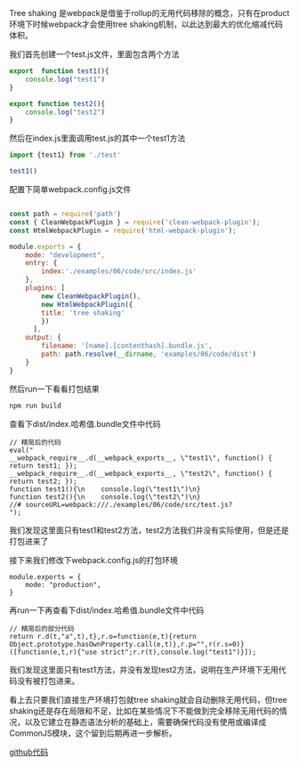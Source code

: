 
Tree shaking 是webpack是借鉴于rollup的无用代码移除的概念，只有在product环境下时候webpack才会使用tree shaking机制，以此达到最大的优化缩减代码体积。

我们首先创建一个test.js文件，里面包含两个方法

```js
export  function test1(){
    console.log("test1")
}

export function test2(){
    console.log("test2")
}
```

然后在index.js里面调用test.js的其中一个test1方法
```js
import {test1} from './test'

test1()
```

配置下简单webpack.config.js文件
```js

const path = require('path')
const { CleanWebpackPlugin } = require('clean-webpack-plugin');
const HtmlWebpackPlugin = require('html-webpack-plugin');

module.exports = {
    mode: "development",
    entry: {
        index:'./examples/06/code/src/index.js'
    },
    plugins: [
        new CleanWebpackPlugin(),
        new HtmlWebpackPlugin({
        title: 'tree shaking'
        })
      ],
    output: {
        filename: '[name].[contenthash].bundle.js',
        path: path.resolve(__dirname, 'examples/06/code/dist')
    }
}
```

然后run一下看看打包结果
```bash
npm run build
```

查看下dist/index.哈希值.bundle文件中代码

```
// 精简后的代码
eval("
__webpack_require__.d(__webpack_exports__, \"test1\", function() { return test1; });
__webpack_require__.d(__webpack_exports__, \"test2\", function() { return test2; });
function test1(){\n    console.log(\"test1\")\n}
function test2(){\n    console.log(\"test2\")\n}
//# sourceURL=webpack:///./examples/06/code/src/test.js?
");
```
我们发现这里面只有test1和test2方法，test2方法我们并没有实际使用，但是还是打包进来了

接下来我们修改下webpack.config.js的打包环境
```
module.exports = {
    mode: "production",
}
```
再run一下再查看下dist/index.哈希值.bundle文件中代码

```
// 精简后的部分代码
return r.d(t,"a",t),t},r.o=function(e,t){return Object.prototype.hasOwnProperty.call(e,t)},r.p="",r(r.s=0)}([function(e,t,r){"use strict";r.r(t),console.log("test1")}]);
```

我们发现这里面只有test1方法，并没有发现test2方法，说明在生产环境下无用代码没有被打包进来。

看上去只要我们直接生产环境打包就tree shaking就会自动删除无用代码，但tree shaking还是存在局限和不足，比如在某些情况下不能做到完全移除无用代码的情况，以及它建立在静态语法分析的基础上，需要确保代码没有使用或编译成CommonJS模块，这个留到后期再进一步解析。

[github代码](https://github.com/carvetime/study-webpack)
